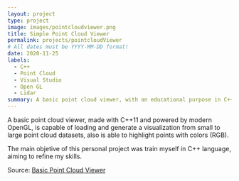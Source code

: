```yaml
---
layout: project
type: project
image: images/pointcloudviewer.png
title: Simple Point Cloud Viewer
permalink: projects/pointcloudViewer
# All dates must be YYYY-MM-DD format!
date: 2020-11-25
labels:
  - C++
  - Point Cloud
  - Visual Studio
  - Open GL
  - Lidar
summary: A basic point cloud viewer, with an educational purpose in C++ for myself.
---
```


A basic point cloud viewer, made with C++11 and powered by modern OpenGL, is capable of loading and generate a 
visualization from small to large point cloud datasets, also is able to highlight points with colors (RGB).

The main objetive of this personal project was train myself in C++ language, aiming to refine my skills. 

Source: <a href="https://github.com/Diolante/Simple-PointCloud-Viewer"><i class="large github icon"></i>Basic Point Cloud Viewer</a>



